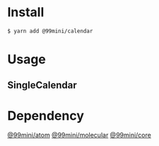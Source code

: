 # Install

```bash
$ yarn add @99mini/calendar
```

# Usage

## SingleCalendar

# Dependency

[@99mini/atom](https://www.npmjs.com/package/@99mini/atom)
[@99mini/molecular](https://www.npmjs.com/package/@99mini/molecular)
[@99mini/core](https://www.npmjs.com/package/@99mini/core)
